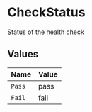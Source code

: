 # CheckStatus

Status of the health check


## Values

| Name   | Value  |
| ------ | ------ |
| `Pass` | pass   |
| `Fail` | fail   |